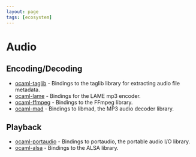 ```yaml
---
layout: page
tags: [ecosystem]
---
```


# Audio

## Encoding/Decoding

* [ocaml-taglib](https://github.com/savonet/ocaml-taglib) - Bindings to the taglib library for extracting audio file metadata.
* [ocaml-lame](https://github.com/savonet/ocaml-lame) - Bindings for the LAME mp3 encoder.
* [ocaml-ffmpeg](https://github.com/savonet/ocaml-ffmpeg) - Bindings to the FFmpeg library.
* [ocaml-mad](https://github.com/savonet/ocaml-mad) - Bindings to libmad, the MP3 audio decoder library.

## Playback

* [ocaml-portaudio](https://github.com/savonet/ocaml-portaudio) - Bindings to portaudio, the portable audio I/O library.
* [ocaml-alsa](https://github.com/savonet/ocaml-alsa) - Bindings to the ALSA library.
